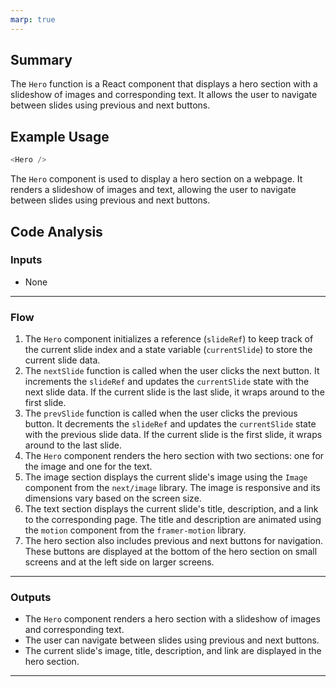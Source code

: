 ```yaml
---
marp: true
---
```


## Summary
The `Hero` function is a React component that displays a hero section with a slideshow of images and corresponding text. It allows the user to navigate between slides using previous and next buttons.

## Example Usage
```javascript
<Hero />
```
The `Hero` component is used to display a hero section on a webpage. It renders a slideshow of images and text, allowing the user to navigate between slides using previous and next buttons.

## Code Analysis
### Inputs
- None
___
### Flow
1. The `Hero` component initializes a reference (`slideRef`) to keep track of the current slide index and a state variable (`currentSlide`) to store the current slide data.
2. The `nextSlide` function is called when the user clicks the next button. It increments the `slideRef` and updates the `currentSlide` state with the next slide data. If the current slide is the last slide, it wraps around to the first slide.
3. The `prevSlide` function is called when the user clicks the previous button. It decrements the `slideRef` and updates the `currentSlide` state with the previous slide data. If the current slide is the first slide, it wraps around to the last slide.
4. The `Hero` component renders the hero section with two sections: one for the image and one for the text.
5. The image section displays the current slide's image using the `Image` component from the `next/image` library. The image is responsive and its dimensions vary based on the screen size.
6. The text section displays the current slide's title, description, and a link to the corresponding page. The title and description are animated using the `motion` component from the `framer-motion` library.
7. The hero section also includes previous and next buttons for navigation. These buttons are displayed at the bottom of the hero section on small screens and at the left side on larger screens.
___
### Outputs
- The `Hero` component renders a hero section with a slideshow of images and corresponding text.
- The user can navigate between slides using previous and next buttons.
- The current slide's image, title, description, and link are displayed in the hero section.
___

